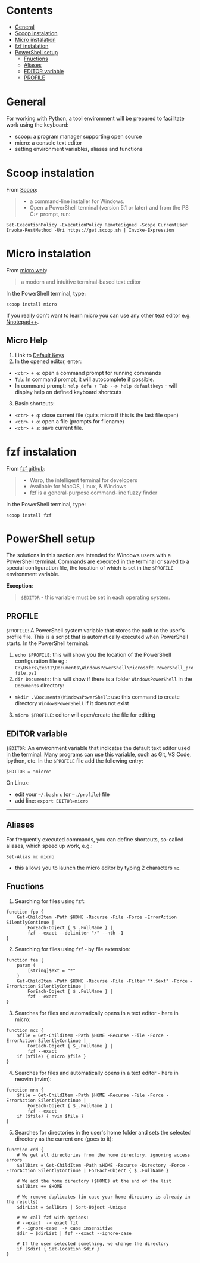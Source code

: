 # Contents

 - [General](#general)
 - [Scoop instalation](#scoop-instalation)
 - [Micro instalation](#micro-instalation)
 - [fzf instalation](#fzf-instalation)
 - [PowerShell setup](#powershell-setup)
   - [Fnuctions](#functions)
   - [Aliases](#aliases)
   - [EDITOR variable](#editor-variable)
   - [PROFILE](#profile)


 

# General

For working with Python, a tool environment will be prepared to facilitate work using the keyboard:
- scoop: a program manager supporting open source
- micro: a console text editor
- setting environment variables, aliases and functions



# Scoop instalation

From [Scoop](https://scoop.sh/#/):
 >- a command-line installer for Windows.
 >- Open a PowerShell terminal (version 5.1 or later) and from the PS C:\> prompt, run:

 ```
 Set-ExecutionPolicy -ExecutionPolicy RemoteSigned -Scope CurrentUser
 Invoke-RestMethod -Uri https://get.scoop.sh | Invoke-Expression
 ```



# Micro instalation

From [micro web](https://micro-editor.github.io/):
>a modern and intuitive terminal-based text editor

In the PowerShell terminal, type:
```
scoop install micro
```

If you really don't want to learn micro you can use any other text editor e.g. [Nnotepad++](https://notepad-plus-plus.org/).


## Micro Help

1. Link to [Default Keys](https://github.com/zyedidia/micro/blob/master/runtime/help/defaultkeys.md)
2. In the opened editor, enter:
  - `<ctr> + e`: open a command prompt for running commands
  - `Tab`: In command prompt, it will autocomplete if possible.
  - In command prompt: `help defa + Tab --> help defaultkeys` - will display help on defined keyboard shortcuts
3. Basic shortcuts:
  - `<ctr> + q`: close current file (quits micro if this is the last file open)
  - `<ctr> + o`: open a file (prompts for filename)
  - `<ctr> + s`: save current file.



# fzf instalation

From [fzf github](https://github.com/junegunn/fzf):
>- Warp, the intelligent terminal for developers
>- Available for MacOS, Linux, & Windows
>- fzf is a general-purpose command-line fuzzy finder

In the PowerShell terminal, type:
```
scoop install fzf
```



# PowerShell setup

The solutions in this section are intended for Windows users with a PowerShell terminal. Commands are executed in the
terminal or saved to a special configuration file, the location of which is set in the `$PROFILE` environment variable.

**Exception**:
>`$EDITOR` - this variable must be set in each operating system.

## PROFILE

`$PROFILE`: A PowerShell system variable that stores the path to the user's profile file. This is a script that is
automatically executed when PowerShell starts. In the PowerShell terminal:

1. `echo $PROFILE`: this will show you the location of the PowerShell configuration file eg.:
`C:\Users\test1\Documents\WindowsPowerShell\Microsoft.PowerShell_profile.ps1`
2. `dir Documents`: this will show if there is a folder `WindowsPowerShell` in the `Documents` directory:
 - `mkdir .\Documents\WindowsPowerShell`: use this command to create directory `WindowsPowerShell` if it does not exist
3. `micro $PROFILE`: editor will open/create the file for editing


## EDITOR variable

`$EDITOR`: An environment variable that indicates the default text editor used in the terminal. Many programs can use
this variable, such as Git, VS Code, ipython, etc. In the `$PROFILE` file add the following entry:

```
$EDITOR = "micro"
```


On Linux:
 - edit your `~/.bashrc` (or `~./profile`) file
 - add line: `export EDITOR=micro`
---

## Aliases

For frequently executed commands, you can define shortcuts, so-called aliases, which speed up work, e.g.:

```micro $PROFILE
Set-Alias mc micro
```
- this allows you to launch the micro editor by typing 2 characters `mc`.


## Fnuctions

1. Searching for files using fzf:

```
function fpp {
    Get-ChildItem -Path $HOME -Recurse -File -Force -ErrorAction SilentlyContinue | 
        ForEach-Object { $_.FullName } | 
        fzf --exact --delimiter "/" --nth -1
}
```


2. Searching for files using fzf - by file extension:
```
function fee {
    param (
        [string]$ext = "*"
    )
    Get-ChildItem -Path $HOME -Recurse -File -Filter "*.$ext" -Force -ErrorAction SilentlyContinue | 
        ForEach-Object { $_.FullName } | 
        fzf --exact
}
```


3. Searches for files and automatically opens in a text editor - here in micro:
```
function mcc {
    $file = Get-ChildItem -Path $HOME -Recurse -File -Force -ErrorAction SilentlyContinue | 
        ForEach-Object { $_.FullName } | 
        fzf --exact
    if ($file) { micro $file }
}
```


4. Searches for files and automatically opens in a text editor - here in neovim (nvim):
```
function nnn {
    $file = Get-ChildItem -Path $HOME -Recurse -File -Force -ErrorAction SilentlyContinue | 
        ForEach-Object { $_.FullName } | 
        fzf --exact
    if ($file) { nvim $file }
}
```

5. Searches for directories in the user's home folder and sets the selected directory as the current one (goes to it):
```
function cdd {
    # We get all directories from the home directory, ignoring access errors
    $allDirs = Get-ChildItem -Path $HOME -Recurse -Directory -Force -ErrorAction SilentlyContinue | ForEach-Object { $_.FullName }

    # We add the home directory ($HOME) at the end of the list
    $allDirs += $HOME

    # We remove duplicates (in case your home directory is already in the results)
    $dirList = $allDirs | Sort-Object -Unique

    # We call fzf with options:
    # --exact  -> exact fit
    # --ignore-case  -> case insensitive
    $dir = $dirList | fzf --exact --ignore-case

    # If the user selected something, we change the directory
    if ($dir) { Set-Location $dir }
}
```
